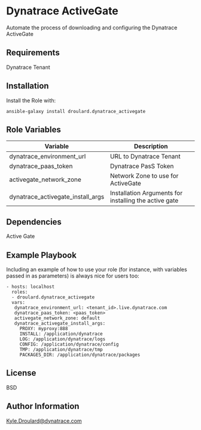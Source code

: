 Dynatrace ActiveGate
=========

Automate the process of downloading and configuring the Dynatrace ActiveGate

Requirements
------------
Dynatrace Tenant

Installation
------------
Install the Role with: 
```
ansible-galaxy install droulard.dynatrace_activegate
```

Role Variables
--------------
| Variable      | Description |
| ----------- | ----------- |
| dynatrace_environment_url      | URL to Dynatrace Tenant       |
| dynatrace_paas_token   | Dynatrace PasS Token        |
| activegate_network_zone   | Network Zone to use for ActiveGate        |
| dynatrace_activegate_install_args   | Installation Arguments for installing the active gate    |


Dependencies
------------
Active Gate

Example Playbook
----------------

Including an example of how to use your role (for instance, with variables passed in as parameters) is always nice for users too:

    - hosts: localhost
      roles:
      - droulard.dynatrace_activegate
      vars: 
       dynatrace_environment_url: <tenant_id>.live.dynatrace.com
       dynatrace_paas_token: <paas_token>
       activegate_network_zone: default
       dynatrace_activegate_install_args:
         PROXY: myproxy:888
         INSTALL: /application/dynatrace
         LOG: /application/dynatrace/logs
         CONFIG: /application/dynatrace/config
         TMP: /application/dynatrace/tmp
         PACKAGES_DIR: /application/dynatrace/packages


License
-------

BSD

Author Information
------------------

Kyle.Droulard@dynatrace.com
